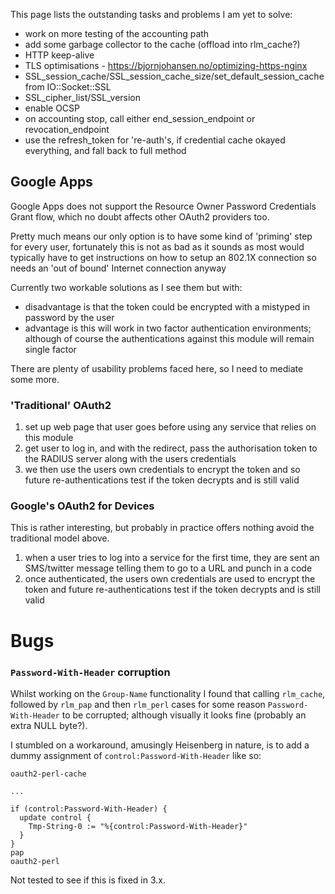 This page lists the outstanding tasks and problems I am yet to solve:

 * work on more testing of the accounting path
 * add some garbage collector to the cache (offload into rlm_cache?)
 * HTTP keep-alive
 * TLS optimisations - https://bjornjohansen.no/optimizing-https-nginx
  * SSL_session_cache/SSL_session_cache_size/set_default_session_cache from IO::Socket::SSL
  * SSL_cipher_list/SSL_version
  * enable OCSP
 * on accounting stop, call either end_session_endpoint or revocation_endpoint
 * use the refresh_token for 're-auth's, if credential cache okayed everything, and fall back to full method

## Google Apps

Google Apps does not support the Resource Owner Password Credentials Grant flow, which no doubt affects other OAuth2 providers too.

Pretty much means our only option is to have some kind of 'priming' step for every user, fortunately this is not as bad as it sounds as most would typically have to get instructions on how to setup an 802.1X connection so needs an 'out of bound' Internet connection anyway

Currently two workable solutions as I see them but with:

 * disadvantage is that the token could be encrypted with a mistyped in password by the user
 * advantage is this will work in two factor authentication environments; although of course the authentications against this module will remain single factor

There are plenty of usability problems faced here, so I need to mediate some more.

### 'Traditional' OAuth2

1. set up web page that user goes before using any service that relies on this module
1. get user to log in, and with the redirect, pass the authorisation token to the RADIUS server along with the users credentials
1. we then use the users own credentials to encrypt the token and so future re-authentications test if the token decrypts and is still valid

### Google's OAuth2 for Devices

This is rather interesting, but probably in practice offers nothing avoid the traditional model above.

1. when a user tries to log into a service for the first time, they are sent an SMS/twitter message telling them to go to a URL and punch in a code
1. once authenticated, the users own credentials are used to encrypt the token and future re-authentications test if the token decrypts and is still valid

# Bugs

### `Password-With-Header` corruption

Whilst working on the `Group-Name` functionality I found that calling `rlm_cache`, followed by `rlm_pap` and then `rlm_perl` cases for some reason `Password-With-Header` to be corrupted; although visually it looks fine (probably an extra NULL byte?).

I stumbled on a workaround, amusingly Heisenberg in nature, is to add a dummy assignment of `control:Password-With-Header` like so:

    oauth2-perl-cache
    
    ...
    
    if (control:Password-With-Header) {
      update control {
        Tmp-String-0 := "%{control:Password-With-Header}"
      }
    }
    pap
    oauth2-perl

Not tested to see if this is fixed in 3.x.
